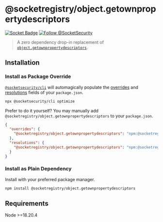 # @socketregistry/object.getownpropertydescriptors

[![Socket Badge](https://socket.dev/api/badge/npm/package/@socketregistry/object.getownpropertydescriptors)](https://socket.dev/npm/package/@socketregistry/object.getownpropertydescriptors)
[![Follow @SocketSecurity](https://img.shields.io/twitter/follow/SocketSecurity?style=social)](https://twitter.com/SocketSecurity)

> A zero dependency drop-in replacement of
> [`object.getownpropertydescriptors`](https://www.npmjs.com/package/object.getownpropertydescriptors).

## Installation

### Install as Package Override

[`@socketsecurity/cli`](https://www.npmjs.com/package/@socketsecurity/cli) will
automagically populate the
[overrides](https://docs.npmjs.com/cli/v9/configuring-npm/package-json#overrides)
and [resolutions](https://yarnpkg.com/configuration/manifest#resolutions) fields
of your `package.json`.

```sh
npx @socketsecurity/cli optimize
```

Prefer to do it yourself? You may manually add
`@socketregistry/object.getownpropertydescriptors` to your `package.json`.

```json
{
  "overrides": {
    "@socketregistry/object.getownpropertydescriptors": "npm:@socketregistry/object.getownpropertydescriptors@^1"
  },
  "resolutions": {
    "@socketregistry/object.getownpropertydescriptors": "npm:@socketregistry/object.getownpropertydescriptors@^1"
  }
}
```

### Install as Plain Dependency

Install with your preferred package manager.

```sh
npm install @socketregistry/object.getownpropertydescriptors
```

## Requirements

Node &gt;=18.20.4
